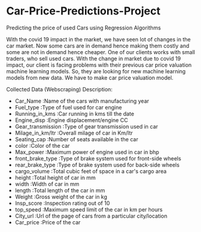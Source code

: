 # Car-Price-Predictions-Project

Predicting the price of used Cars using Regression Algorithms

With the covid 19 impact in the market, we have seen lot of changes in the car market. Now some cars are in demand hence making them costly and some are not in demand hence cheaper. One of our clients works with small traders, who sell used cars. With the change in market due to covid 19 impact, our client is facing problems with their previous car price valuation machine learning models. So, they are looking for new machine learning models from new data. We have to make car price valuation model. 

Collected Data (Webscraping) Description:

- Car_Name	         	:Name of the cars with manufacturing year
- Fuel_type		        :Type of fuel used for car engine
- Running_in_kms		  :Car running in kms till the date
- Engine_disp		      :Engine displacement/engine CC
- Gear_transmission		:Type of gear transmission used in car
- Milage_in_km/ltr		:Overall milage of car in Km/ltr
- Seating_cap		      :Number of seats available in the car
- color		            :Color of the car
- Max_power		        :Maximum power of engine used in car in bhp
- front_brake_type		:Type of brake system used for front-side wheels
- rear_brake_type		  :Type of brake system used for back-side wheels
- cargo_volume		    :Total cubic feet of space in a car's cargo area
- height		          :Total height of car in mm
- width		            :Width of car in mm
- length		          :Total length of the car in mm
- Weight		          :Gross weight of the car in kg
- Insp_score		      :Inspection rating out of 10
- top_speed		        :Maximum speed limit of the car in km per hours
- City_url	        	:Url of the page of cars from a particular city/location
- Car_price		        :Price of the car
